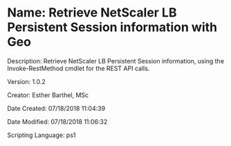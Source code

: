 ﻿# Name: Retrieve NetScaler LB Persistent Session information with Geo

Description: Retrieve NetScaler LB Persistent Session information, using the Invoke-RestMethod cmdlet for the REST API calls.

Version: 1.0.2

Creator: Esther Barthel, MSc

Date Created: 07/18/2018 11:04:39

Date Modified: 07/18/2018 11:06:32

Scripting Language: ps1

